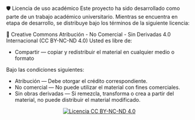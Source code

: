 🛡️ Licencia de uso académico
Este proyecto ha sido desarrollado como parte de un trabajo académico universitario. Mientras se encuentra en etapa de desarrollo, se distribuye bajo los términos de la siguiente licencia:

📘 Creative Commons Atribución - No Comercial - Sin Derivadas 4.0 Internacional
(CC BY-NC-ND 4.0)
Usted es libre de:
- Compartir — copiar y redistribuir el material en cualquier medio o formato

Bajo las condiciones siguientes:
- Atribución — Debe otorgar el crédito correspondiente.
- No comercial — No puede utilizar el material con fines comerciales.
- Sin obras derivadas — Si remezcla, transforma o crea a partir del material, no puede distribuir el material modificado.

<p align="center"> <a href="[https://creativecommons.org/licenses/by-nc-nd/4.0/deed.es](https://creativecommons.org/licenses/by-nc-nd/4.0/)"> <img src="https://licensebuttons.net/l/by-nc-nd/4.0/88x31.png" alt="Licencia CC BY-NC-ND 4.0"/> </a> </p>
